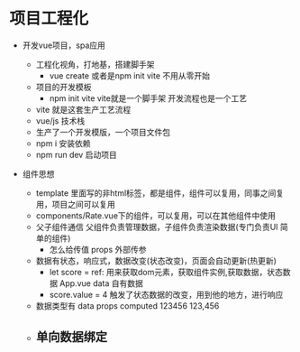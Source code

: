 # 项目工程化

- 开发vue项目，spa应用
  - 工程化视角，打地基，搭建脚手架
    - vue create 或者是npm init vite 不用从零开始
  - 项目的开发模板
    - npm init vite  vite就是一个脚手架 开发流程也是一个工艺
  - vite 就是这套生产工艺流程
  - vue/js 技术栈
  - 生产了一个开发模版，一个项目文件包
  - npm i 安装依赖
  - npm run dev 启动项目

- 组件思想
  - template 里面写的非html标签，都是组件，组件可以复用，同事之间复用，项目之间可以复用 <Rate/>
  - components/Rate.vue下的组件，可以复用，可以在其他组件中使用
  - 父子组件通信 父组件负责管理数据，子组件负责渲染数据(专门负责UI 简单的组件)
    - 怎么给<Rate value=""/>传值 props 外部传参
  - 数据有状态，响应式，数据改变(状态改变)，页面会自动更新(热更新)
    - let score = ref: 用来获取dom元素，获取组件实例,获取数据，状态数据 App.vue data 自有数据
    - score.value = 4 触发了状态数据的改变，用到他的地方，进行响应
  - 数据类型有 data props computed 123456 123,456
  - 单向数据绑定
    -